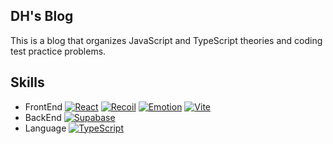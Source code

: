 ## DH's Blog

This is a blog that organizes JavaScript and TypeScript theories and coding test practice problems.

## Skills

- FrontEnd
[![React](https://img.shields.io/badge/React-61DAFB?logo=react&logoColor=white)](https://react.dev/)
[![Recoil](https://img.shields.io/badge/Recoil-3578E5?logo=recoil&logoColor=white)](https://recoiljs.org/)
[![Emotion](https://img.shields.io/badge/Emotion-C865B5?logo=emotion&logoColor=white)](https://emotion.sh/)
[![Vite](https://img.shields.io/badge/Vite-646CFF?logo=vite&logoColor=white)](https://vitejs.dev/)
- BackEnd
[![Supabase](https://img.shields.io/badge/Supabase-3ECF8E?logo=supabase&logoColor=white)](https://supabase.io/)
- Language
[![TypeScript](https://img.shields.io/badge/TypeScript-3178C6?logo=typescript&logoColor=white)](https://www.typescriptlang.org/)
